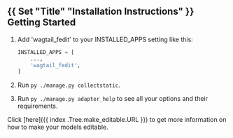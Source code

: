 {{ Set "Title" "Installation Instructions" }}
Getting Started
---------------
1. Add 'wagtail_fedit' to your INSTALLED_APPS setting like this:

    ```python
    INSTALLED_APPS = [
        ...,
        'wagtail_fedit',
    ]
    ```
2. Run `py ./manage.py collectstatic`.
3. Run `py ./manage.py adapter_help` to see all your options and their requirements.

Click [here]({{ index .Tree.make_editable.URL }}) to get more information on how to make your models editable.